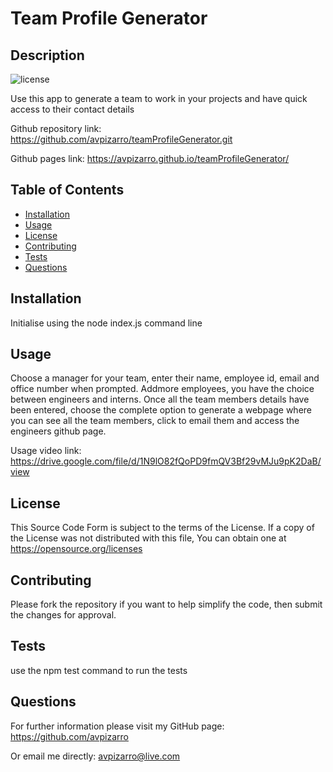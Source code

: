 # Team Profile Generator

  ## Description
  ![license](https://img.shields.io/badge/license-MIT-green.svg)

  Use this app to generate a team to work in your projects and have quick access to their contact details

Github repository link: https://github.com/avpizarro/teamProfileGenerator.git

Github pages link: https://avpizarro.github.io/teamProfileGenerator/

  ## Table of Contents

  * [Installation](#installation)
  * [Usage](#usage)
  * [License](#license)
  * [Contributing](#contributing)
  * [Tests](#tests)
  * [Questions](#questions)

  ## Installation
  Initialise using the node index.js command line

  ## Usage
  Choose a manager for your team, enter their name, employee id, email and office number when prompted. Addmore employees, you have the choice between engineers and interns. Once all the team members details have been entered, choose the complete option to generate a webpage where you can see all the team members, click to email them and access the engineers github page.

  Usage video link: https://drive.google.com/file/d/1N9lO82fQoPD9fmQV3Bf29vMJu9pK2DaB/view

  ## License
  This Source Code Form is subject to the terms of the  License. 
  If a copy of the License was not distributed with this file, You can obtain one at https://opensource.org/licenses

  ## Contributing
  Please fork the repository if you want to help simplify the code, then submit the changes for approval.

  ## Tests
  use the npm test command to run the tests

  ## Questions
  For further information please visit my GitHub page:
  https://github.com/avpizarro

  Or email me directly: avpizarro@live.com
  